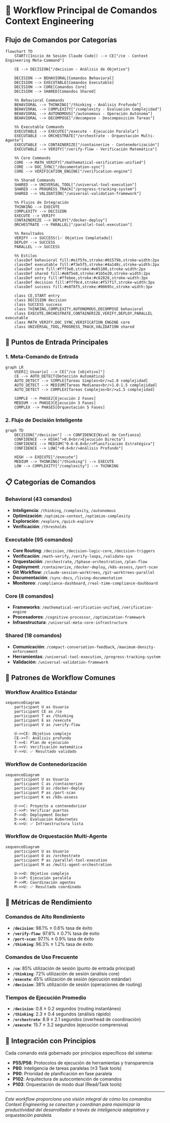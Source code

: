 # 🔄 Workflow Principal de Comandos Context Engineering

## Flujo de Comandos por Categorías

```mermaid
flowchart TD
    START([Inicio de Sesión Claude Code]) --> CE["/ce - Context Engineering Meta-Command"]
    
    CE --> DECISION{"/decision - Análisis de Objetivo"}
    
    DECISION --> BEHAVIORAL[Comandos Behavioral]
    DECISION --> EXECUTABLE[Comandos Executable] 
    DECISION --> CORE[Comandos Core]
    DECISION --> SHARED[Comandos Shared]
    
    %% Behavioral Commands
    BEHAVIORAL --> THINKING["/thinking - Análisis Profundo"]
    BEHAVIORAL --> COMPLEXITY["/complexity - Evaluación Complejidad"]
    BEHAVIORAL --> AUTONOMOUS["/autonomous - Operación Autónoma"]
    BEHAVIORAL --> DECOMPOSE["/decompose - Descomposición Tareas"]
    
    %% Executable Commands
    EXECUTABLE --> EXECUTE["/execute - Ejecución Paralela"]
    EXECUTABLE --> ORCHESTRATE["/orchestrate - Orquestación Multi-Agente"]
    EXECUTABLE --> CONTAINERIZE["/containerize - Contenedorización"]
    EXECUTABLE --> VERIFY["/verify-flow - Verificación Matemática"]
    
    %% Core Commands  
    CORE --> MATH_VERIFY["/mathematical-verification-unified"]
    CORE --> DOC_SYNC["/documentation-sync"]
    CORE --> VERIFICATION_ENGINE["/verification-engine"]
    
    %% Shared Commands
    SHARED --> UNIVERSAL_TOOL["/universal-tool-execution"]
    SHARED --> PROGRESS_TRACK["/progress-tracking-system"]
    SHARED --> VALIDATION["/universal-validation-framework"]
    
    %% Flujos de Integración
    THINKING --> EXECUTE
    COMPLEXITY --> DECISION
    EXECUTE --> VERIFY
    CONTAINERIZE --> DEPLOY["/docker-deploy"]
    ORCHESTRATE --> PARALLEL["/parallel-tool-execution"]
    
    %% Resultados
    VERIFY --> SUCCESS([✅ Objetivo Completado])
    DEPLOY --> SUCCESS
    PARALLEL --> SUCCESS
    
    %% Estilos
    classDef behavioral fill:#e1f5fe,stroke:#01579b,stroke-width:2px
    classDef executable fill:#f3e5f5,stroke:#4a148c,stroke-width:2px
    classDef core fill:#fff3e0,stroke:#e65100,stroke-width:2px
    classDef shared fill:#e8f5e8,stroke:#1b5e20,stroke-width:2px
    classDef entry fill:#ffebee,stroke:#c62828,stroke-width:3px
    classDef decision fill:#fff9c4,stroke:#f57f17,stroke-width:3px
    classDef success fill:#e8f8f5,stroke:#00695c,stroke-width:3px
    
    class CE,START entry
    class DECISION decision
    class SUCCESS success
    class THINKING,COMPLEXITY,AUTONOMOUS,DECOMPOSE behavioral
    class EXECUTE,ORCHESTRATE,CONTAINERIZE,VERIFY,DEPLOY,PARALLEL executable
    class MATH_VERIFY,DOC_SYNC,VERIFICATION_ENGINE core
    class UNIVERSAL_TOOL,PROGRESS_TRACK,VALIDATION shared
```

## 🎯 Puntos de Entrada Principales

### 1. **Meta-Comando de Entrada**
```mermaid
graph LR
    USER[👤 Usuario] --> CE["/ce [objetivo]"]
    CE --> AUTO_DETECT{Detección Automática}
    AUTO_DETECT --> SIMPLE[Tareas Simples<br/>≤1.0 complejidad]
    AUTO_DETECT --> MEDIUM[Tareas Medianas<br/>1.0-1.5 complejidad]  
    AUTO_DETECT --> COMPLEX[Tareas Complejas<br/>≥1.5 complejidad]
    
    SIMPLE --> PHASE2[Ejecución 2 Fases]
    MEDIUM --> PHASE3[Ejecución 3 Fases]
    COMPLEX --> PHASE5[Orquestación 5 Fases]
```

### 2. **Flujo de Decisión Inteligente**
```mermaid
graph TD
    DECISION["/decision"] --> CONFIDENCE{Nivel de Confianza}
    CONFIDENCE --> HIGH[">0.8<br/>Ejecución Directa"]
    CONFIDENCE --> MEDIUM["0.6-0.8<br/>Planificación Estratégica"]
    CONFIDENCE --> LOW["<0.6<br/>Análisis Profundo"]
    
    HIGH --> EXECUTE["/execute"]
    MEDIUM --> THINKING["/thinking"] --> EXECUTE
    LOW --> COMPLEXITY["/complexity"] --> THINKING
```

## 📋 Categorías de Comandos

### **Behavioral (43 comandos)**
- **Inteligencia**: `/thinking`, `/complexity`, `/autonomous`
- **Optimización**: `/optimize-context`, `/optimize-complexity`
- **Exploración**: `/explore`, `/quick-explore`
- **Verificación**: `/thresholds`

### **Executable (95 comandos)**
- **Core Routing**: `/decision`, `/decision-logic-core`, `/decision-triggers`
- **Verificación**: `/math-verify`, `/verify-loops`, `/validate-sys`
- **Orquestación**: `/orchestrate`, `/5phase-orchestration`, `/plan-flow`
- **Deployment**: `/containerize`, `/docker-deploy`, `/k8s-assess`, `/port-scan`
- **Git Workflow**: `/claude-session-worktrees`, `/git-worktrees-parallel`
- **Documentación**: `/sync-docs`, `/living-documentation`
- **Monitoreo**: `/compliance-dashboard`, `/real-time-compliance-dashboard`

### **Core (8 comandos)**
- **Frameworks**: `/mathematical-verification-unified`, `/verification-engine`
- **Procesadores**: `/cognitive-processor`, `/optimization-framework`
- **Infraestructura**: `/universal-meta-core-infrastructure`

### **Shared (18 comandos)**
- **Comunicación**: `/compact-conversation-feedback`, `/maximum-density-enforcement`
- **Herramientas**: `/universal-tool-execution`, `/progress-tracking-system`
- **Validación**: `/universal-validation-framework`

## 🔄 Patrones de Workflow Comunes

### **Workflow Analítico Estándar**
```mermaid
sequenceDiagram
    participant U as Usuario
    participant CE as /ce
    participant T as /thinking
    participant E as /execute
    participant V as /verify-flow
    
    U->>CE: Objetivo complejo
    CE->>T: Análisis profundo
    T->>E: Plan de ejecución
    E->>V: Verificación matemática
    V->>U: ✅ Resultado validado
```

### **Workflow de Contenedorización**
```mermaid
sequenceDiagram
    participant U as Usuario
    participant C as /containerize
    participant D as /docker-deploy
    participant P as /port-scan
    participant K as /k8s-assess
    
    U->>C: Proyecto a contenedorizar
    C->>P: Verificar puertos
    P->>D: Deployment Docker
    D->>K: Evaluación Kubernetes
    K->>U: ✅ Infraestructura lista
```

### **Workflow de Orquestación Multi-Agente**
```mermaid
sequenceDiagram
    participant U as Usuario
    participant O as /orchestrate
    participant P as /parallel-tool-execution
    participant M as /multi-agent-orchestration
    
    U->>O: Objetivo complejo
    O->>P: Ejecución paralela
    P->>M: Coordinación agentes
    M->>U: ✅ Resultado coordinado
```

## 🎯 Métricas de Rendimiento

### **Comandos de Alto Rendimiento**
- **`/decision`**: 98.1% ± 0.6% tasa de éxito
- **`/verify-flow`**: 97.8% ± 0.7% tasa de éxito  
- **`/port-scan`**: 97.1% ± 0.9% tasa de éxito
- **`/thinking`**: 96.3% ± 1.2% tasa de éxito

### **Comandos de Uso Frecuente**
- **`/ce`**: 85% utilización de sesión (punto de entrada principal)
- **`/thinking`**: 72% utilización de sesión (análisis core)
- **`/execute`**: 45% utilización de sesión (ejecución estándar)
- **`/decision`**: 38% utilización de sesión (operaciones de routing)

### **Tiempos de Ejecución Promedio**
- **`/decision`**: 0.8 ± 0.2 segundos (routing instantáneo)
- **`/thinking`**: 2.3 ± 0.4 segundos (análisis rápido)
- **`/orchestrate`**: 8.9 ± 2.1 segundos (overhead de coordinación)
- **`/execute`**: 15.7 ± 3.2 segundos (ejecución comprensiva)

## 🔗 Integración con Principios

Cada comando está gobernado por principios específicos del sistema:
- **P55/P56**: Protocolos de ejecución de herramientas y transparencia
- **P80**: Inteligencia de tareas paralelas (≥3 Task tools)
- **P90**: Prioridad de planificación en fase paralela
- **P102**: Arquitectura de autocontención de comandos
- **P103**: Orquestación de modo dual (Read/Task tools)

---

*Este workflow proporciona una visión integral de cómo los comandos Context Engineering se conectan y coordinan para maximizar la productividad del desarrollador a través de inteligencia adaptativa y orquestación paralela.*